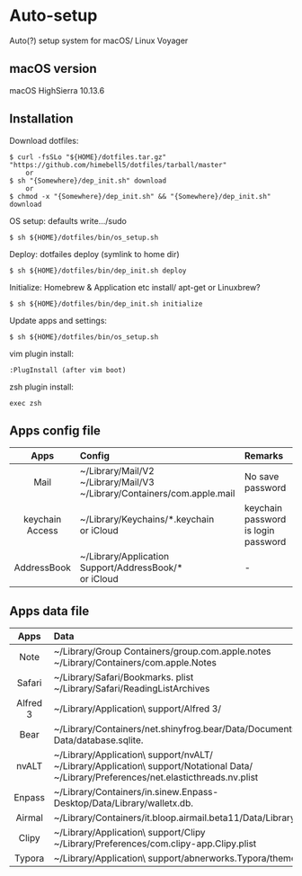 # Auto-setup

Auto(?) setup system for macOS/ Linux Voyager

## macOS version

macOS HighSierra 10.13.6

## Installation

Download dotfiles:

```
$ curl -fsSLo "${HOME}/dotfiles.tar.gz" "https://github.com/himebell5/dotfiles/tarball/master"
	or
$ sh "{Somewhere}/dep_init.sh" download
	or
$ chmod -x "{Somewhere}/dep_init.sh" && "{Somewhere}/dep_init.sh" download
```

OS setup: defaults write.../sudo

```	
$ sh ${HOME}/dotfiles/bin/os_setup.sh
```

Deploy: dotfailes deploy (symlink to home dir)

```
$ sh ${HOME}/dotfiles/bin/dep_init.sh deploy
```

Initialize: Homebrew & Application etc install/ apt-get or Linuxbrew?

```
$ sh ${HOME}/dotfiles/bin/dep_init.sh initialize
```
Update apps and settings:

```
$ sh ${HOME}/dotfiles/bin/os_setup.sh
```

vim plugin install:

```
:PlugInstall (after vim boot)
```

zsh plugin install:

```
exec zsh
```



## Apps config file

| Apps | Config | Remarks |
|:----------:|:-----------|:-------------|
|Mail|~/Library/Mail/V2<br />~/Library/Mail/V3<br />~/Library/Containers/com.apple.mail|No save password|
|keychain Access|~/Library/Keychains/*.keychain<br>or iCloud|keychain password is login password|
|AddressBook|~/Library/Application Support/AddressBook/*<br>or iCloud|-|

## Apps data file

| Apps | Data | Remarks |
|:----------:|:-----------|:-------------|
|Note|~/Library/Group Containers/group.com.apple.notes<br>~/Library/Containers/com.apple.Notes|-|
|Safari|~/Library/Safari/Bookmarks. plist<br>~/Library/Safari/ReadingListArchives|-|
|Alfred 3|~/Library/Application\ support/Alfred 3/|-|
|Bear|~/Library/Containers/net.shinyfrog.bear/Data/Documents/Application Data/database.sqlite.|-|
|nvALT|~/Library/Application\ support/nvALT/ <br />~/Library/Application\ support/Notational Data/<br />~/Library/Preferences/net.elasticthreads.nv.plist|-|
|Enpass|~/Library/Containers/in.sinew.Enpass-Desktop/Data/Library/walletx.db.|-|
|Airmal |~/Library/Containers/it.bloop.airmail.beta11/Data/Library/|-|
|Clipy |~/Library/Application\ support/Clipy<br />~/Library/Preferences/com.clipy-app.Clipy.plist||
|Typora |~/Library/Application\ support/abnerworks.Typora/themes||